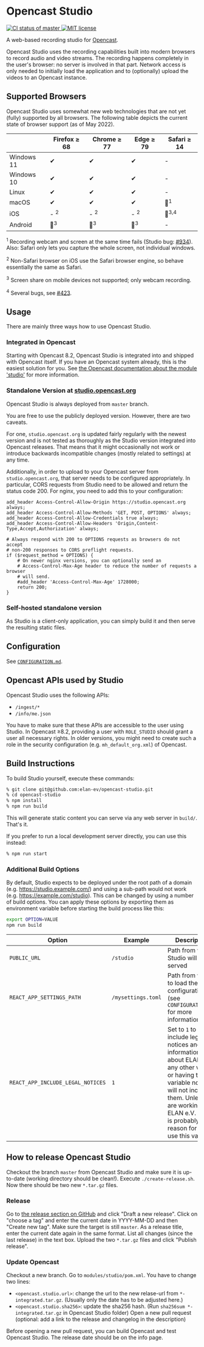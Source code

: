 Opencast Studio
===============

[![CI status of master](https://img.shields.io/github/workflow/status/elan-ev/opencast-studio/Build%20&%20test/master)
](https://github.com/elan-ev/opencast-studio/actions?query=branch%3Amaster)
[![MIT license](https://img.shields.io/github/license/elan-ev/opencast-studio)
](https://github.com/elan-ev/opencast-studio/blob/master/LICENSE)

A web-based recording studio for [Opencast](https://opencast.org).

Opencast Studio uses the recording capabilities built into modern browsers to
record audio and video streams. The recording happens completely in the user's
browser: no server is involved in that part. Network access is only needed to
initially load the application and to (optionally) upload the videos to an
Opencast instance.


## Supported Browsers

Opencast Studio uses somewhat new web technologies that are not yet (fully) supported by all browsers.
The following table depicts the current state of browser support (as of May 2022).

|            | Firefox ≥ 68   | Chrome ≥ 77    | Edge ≥ 79      | Safari ≥ 14 |
| ---------- | -------------- | -------------- | -------------- | ----------- |
| Windows 11 | ✔              | ✔              | ✔              | -
| Windows 10 | ✔              | ✔              | ✔              | -
| Linux      | ✔              | ✔              | ✔              | -
| macOS      | ✔              | ✔              | ✔              | 🔶<sup>1</sup>
| iOS        | - <sup>2</sup> | - <sup>2</sup> | - <sup>2</sup> | 🔶<sup>3,4</sup>
| Android    | 🔶<sup>3</sup> | 🔶<sup>3</sup> | 🔶<sup>3</sup> | -


<sup>1</sup> Recording webcam and screen at the same time fails (Studio bug: [#934](https://github.com/elan-ev/opencast-studio/issues/934)). Also: Safari only lets you capture the whole screen, not individual windows.

<sup>2</sup> Non-Safari browser on iOS use the Safari browser engine, so behave essentially the same as Safari.

<sup>3</sup> Screen share on mobile devices not supported; only webcam recording.

<sup>4</sup> Several bugs, see [#423](https://github.com/elan-ev/opencast-studio/issues/423).


## Usage

There are mainly three ways how to use Opencast Studio.

### Integrated in Opencast

Starting with Opencast 8.2, Opencast Studio is integrated into and shipped with
Opencast itself. If you have an Opencast system already, this is the
easiest solution for you. See [the Opencast documentation about the module
'studio'](https://docs.opencast.org/develop/admin/#modules/studio/) for more
information.

### Standalone Version at [studio.opencast.org](https://studio.opencast.org)

Opencast Studio is always deployed from `master` branch.

You are free to use the publicly deployed version. However, there are two
caveats.

For one, `studio.opencast.org` is updated fairly regularly with the newest
version and is not tested as thoroughly as the Studio version integrated into
Opencast releases. That means that it might occasionally not work or introduce
backwards incompatible changes (mostly related to settings) at any time.

Additionally, in order to upload to your Opencast server from
`studio.opencast.org`, that server needs to be configured appropriately. In
particular, CORS requests from Studio need to be allowed and return the status
code 200. For nginx, you need to add this to your configuration:

```
add_header Access-Control-Allow-Origin https://studio.opencast.org always;
add_header Access-Control-Allow-Methods 'GET, POST, OPTIONS' always;
add_header Access-Control-Allow-Credentials true always;
add_header Access-Control-Allow-Headers 'Origin,Content-Type,Accept,Authorization' always;

# Always respond with 200 to OPTIONS requests as browsers do not accept
# non-200 responses to CORS preflight requests.
if ($request_method = OPTIONS) {
    # On newer nginx versions, you can optionally send an
    # Access-Control-Max-Age header to reduce the number of requests a browser
    # will send.
    #add_header 'Access-Control-Max-Age' 1728000;
    return 200;
}
```

### Self-hosted standalone version

As Studio is a client-only application, you can simply build it and then serve
the resulting static files.


## Configuration

See [`CONFIGURATION.md`](CONFIGURATION.md).

## Opencast APIs used by Studio

Opencast Studio uses the following APIs:

- `/ingest/*`
- `/info/me.json`

You have to make sure that these APIs are accessible to the user using Studio.
In Opencast ≥8.2, providing a user with `ROLE_STUDIO` should grant a user all necessary rights.
In older versions, you might need to create such a role in the security configuration (e.g. `mh_default_org.xml`) of Opencast.


## Build Instructions

To build Studio yourself, execute these commands:

```sh
% git clone git@github.com:elan-ev/opencast-studio.git
% cd opencast-studio
% npm install
% npm run build
```

This will generate static content you can serve via any web server in `build/`.
That's it.

If you prefer to run a local development server directly, you can use this
instead:

```sh
% npm run start
```

### Additional Build Options

By default, Studio expects to be deployed under the root path of a domain (e.g. https://studio.example.com/) and using a
sub-path would not work (e.g. https://example.com/studio). This can be changed by using a number of build options. You
can apply these options by exporting them as environment variable before starting the build process like this:

```sh
export OPTION=VALUE
npm run build
```

| Option                            | Example            | Description
| --------------------------------- | ------------------ | -----------
| `PUBLIC_URL`                      | `/studio`          | Path from which Studio will be served
| `REACT_APP_SETTINGS_PATH`         | `/mysettings.toml` | Path from which to load the configuration (see `CONFIGURATION.md` for more information)
| `REACT_APP_INCLUDE_LEGAL_NOTICES` | `1`                | Set to `1` to include legal notices and information about ELAN e.V., any other value or having this variable not set will not include them. Unless you are working for ELAN e.V. there is probably no reason for you to use this variable.


## How to release Opencast Studio

Checkout the branch `master` from Opencast Studio and make sure it is up-to-date (working directory should be clean!). 
Execute `./create-release.sh`. Now there should be two new `*.tar.gz` files.

### Release

Go to [the release section on GitHub](https://github.com/elan-ev/opencast-studio/releases) and click "Draft a new release". Click on "choose a tag" and enter the current date in YYYY-MM-DD and then "Create new tag".
Make sure the target is still `master`.
As a release title, enter the current date again in the same format.
List all changes (since the last release) in the text box.
Upload the two `*.tar.gz` files and click "Publish release".

### Update Opencast

Checkout a new branch. 
Go to `modules/studio/pom.xml`. You have to change two lines:
- `<opencast.studio.url>`: change the url to the new relase-url from `*-integrated.tar.gz`. (Usually only the date has to be adjusted here.)
- `<opencast.studio.sha256>`: update the sha256 hash. (Run `sha256sum *-integrated.tar.gz` in Opencast Studio folder)
 Open a new pull request (optional: add a link to the release and changelog in the description)
 
 Before opening a new pull request, you can build Opencast and test Opencast Studio. The release date should be on the info page.
